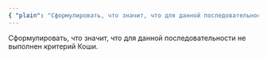 ```yaml
---
{ "plain": "Сформулировать, что значит, что для данной последовательности не выполнен критерий Коши." }
---
```


Сформулировать, что значит, что для данной последовательности не выполнен критерий Коши.